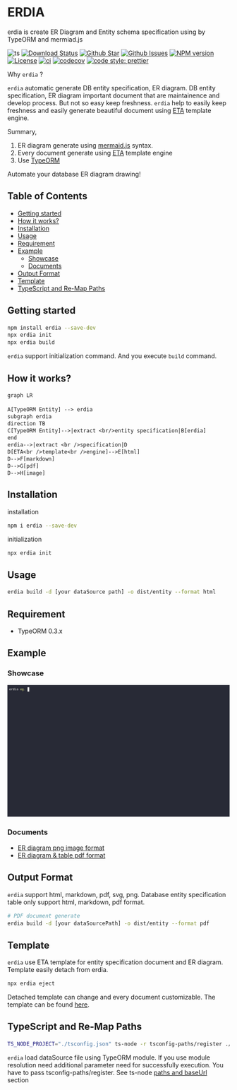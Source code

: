 # ERDIA

erdia is create ER Diagram and Entity schema specification using by TypeORM and mermiad.js

![ts](https://flat.badgen.net/badge/Built%20With/TypeScript/blue)
[![Download Status](https://img.shields.io/npm/dw/erdia.svg)](https://npmcharts.com/compare/erdia?minimal=true)
[![Github Star](https://img.shields.io/github/stars/imjuni/erdia.svg?style=popout)](https://github.com/imjuni/erdia)
[![Github Issues](https://img.shields.io/github/issues-raw/imjuni/erdia.svg)](https://github.com/imjuni/erdia/issues)
[![NPM version](https://img.shields.io/npm/v/erdia.svg)](https://www.npmjs.com/package/erdia)
[![License](https://img.shields.io/npm/l/erdia.svg)](https://github.com/imjuni/erdia/blob/master/LICENSE)
[![ci](https://github.com/imjuni/fast-maker/actions/workflows/ci.yml/badge.svg?branch=master&style=flat-square)](https://github.com/imjuni/fast-maker/actions/workflows/ci.yml)
[![codecov](https://codecov.io/gh/imjuni/fast-maker/branch/master/graph/badge.svg?token=YrUlnfDbso&style=flat-square)](https://codecov.io/gh/imjuni/fast-maker)
[![code style: prettier](https://img.shields.io/badge/code_style-prettier-ff69b4.svg?style=flat-square)](https://github.com/prettier/prettier)

Why `erdia` ?

`erdia` automatic generate DB entity specification, ER diagram. DB entity specification, ER diagram important document that are maintainence and develop process. But not so easy keep freshness. `erdia` help to easily keep freshness and easily generate beautiful document using [ETA](https://eta.js.org/) template engine.

Summary,

1. ER diagram generate using [mermaid.js](http://mermaid.js.org/) syntax.
1. Every document generate using [ETA](https://eta.js.org/) template engine
1. Use [TypeORM](https://typeorm.io/)

Automate your database ER diagram drawing!

## Table of Contents <!-- omit in toc -->

- [Getting started](#getting-started)
- [How it works?](#how-it-works)
- [Installation](#installation)
- [Usage](#usage)
- [Requirement](#requirement)
- [Example](#example)
  - [Showcase](#showcase)
  - [Documents](#documents)
- [Output Format](#output-format)
- [Template](#template)
- [TypeScript and Re-Map Paths](#typescript-and-re-map-paths)

## Getting started

```sh
npm install erdia --save-dev
npx erdia init
npx erdia build
```

`erdia` support initialization command. And you execute `build` command.

## How it works?

```mermaid
graph LR

A[TypeORM Entity] --> erdia
subgraph erdia
direction TB
C[TypeORM Entity]-->|extract <br/>entity specification|B[erdia]
end
erdia-->|extract <br />specification|D
D[ETA<br />template<br />engine]-->E[html]
D-->F[markdown]
D-->G[pdf]
D-->H[image]
```

## Installation

installation

```bash
npm i erdia --save-dev
```

initialization

```bash
npx erdia init
```

## Usage

```sh
erdia build -d [your dataSource path] -o dist/entity --format html
```

## Requirement

- TypeORM 0.3.x

## Example

### Showcase

![erdia showcase](./assets/erdia-showcase.gif)

### Documents

- [ER diagram png image format](./assets/erdiagram.png)
- [ER diagram & table pdf format](./assets/erdiagram.pdf)

## Output Format

`erdia` support html, markdown, pdf, svg, png. Database entity specification table only support html, markdown, pdf format.

```sh
# PDF document generate
erdia build -d [your dataSourcePath] -o dist/entity --format pdf
```

## Template

`erdia` use ETA template for entity specification document and ER diagram. Template easily detach from erdia.

```bash
npx erdia eject
```

Detached template can change and every document customizable. The template can be found [here](https://github.com/imjuni/erdia/tree/master/src/template).

## TypeScript and Re-Map Paths

```sh
TS_NODE_PROJECT="./tsconfig.json" ts-node -r tsconfig-paths/register ./node_modules/.bin/erdia er -d [your dataSource path]
```

`erdia` load dataSource file using TypeORM module. If you use module resolution need additional parameter need for successfully execution. You have to pass tsconfig-paths/register. See ts-node [paths and baseUrl](https://github.com/TypeStrong/ts-node#paths-and-baseurl) section
